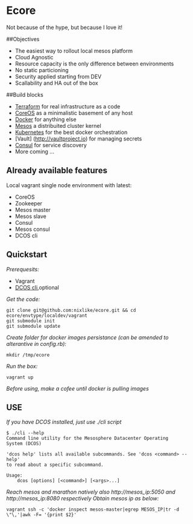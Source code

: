 # Ecore
Not because of the hype, but because I love it!

##Objectives

* The easiest way to rollout local mesos platform
* Cloud Agnostic
* Resource capacity is the only difference between environments
* No static particioning 
* Security applied starting from DEV
* Scallability and HA out of the box

##Build blocks

* [Terraform](https://terraform.io) for real infrastructure as a code
* [CoreOS](https://coreos.com) as a minimalistic basement of any host
* [Docker](https://www.docker.com) for anything else
* [Mesos](http://mesos.apache.org) a distribuited cluster kernel
* [Kubernetes](http://kubernetes.io) for the best docker orchestration
* [Vault] (http://vaultproject.io) for managing secrets
* [Consul](http://consul.io) for service discovery 
* More coming ...

## Already available features

Local vagrant single node environment with latest:
* CoreOS
* Zookeeper
* Mesos master 
* Mesos slave
* Consul
* Mesos consul
* DCOS cli

## Quickstart 

*Prerequesits:*

* Vagrant 
* [DCOS cli](http://docs.mesosphere.com/install/cli/),optional

*Get the code:*

```
git clone git@github.com:nixlike/ecore.git && cd ecore/envtype/localdev/vagrant
git submodule init 
git submodule update
```

*Create folder for docker images persistance (can be amended to alterantive in config.rb):*

```
mkdir /tmp/ecore 
```

*Run the box:*

```
vagrant up
```

*Before using, make a cofee until docker is pulling images*

## USE

*If you have DCOS installed, just use ./cli script*

```
$ ./cli --help
Command line utility for the Mesosphere Datacenter Operating
System (DCOS)

'dcos help' lists all available subcommands. See 'dcos <command> --help'
to read about a specific subcommand.

Usage:
    dcos [options] [<command>] [<args>...]
```

*Reach mesos and marathon natively also http://mesos_ip:5050 and http://mesos_ip:8080 respectively*
*Obtain mesos ip as below:*

```
vagrant ssh -c 'docker inspect mesos-master|egrep MESOS_IP|tr -d \"\,'|awk -F= '{print $2}'
```
